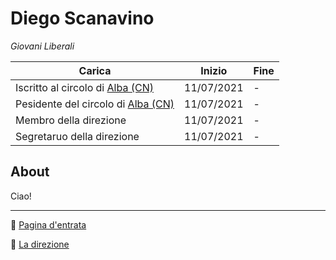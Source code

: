 # Diego Scanavino

*Giovani Liberali*

| Carica                               | Inizio     | Fine |
| ------------------------------------ | ---------- | ---- |
| Iscritto al circolo di [Alba (CN)]() | 11/07/2021 | -    |
| Pesidente del circolo di [Alba (CN)]() | 11/07/2021 | -    |
| Membro della direzione               | 11/07/2021 | -    |
| Segretaruo della direzione           | 11/07/2021 | -    |

## About

Ciao!

---

:house_with_garden: [Pagina d'entrata](../..)

:diamond_shape_with_a_dot_inside: [La direzione](../../direzione)
